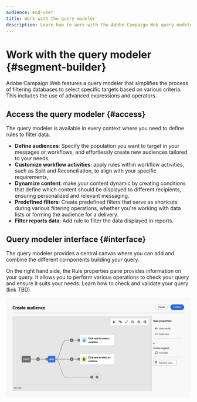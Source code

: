 ```yaml
---
audience: end-user
title: Work with the query modeler
description: Learn how to work with the Adobe Campaign Web query modeler.
---
```

# Work with the query modeler {#segment-builder}

Adobe Campaign Web features a query modeler that simplifies the process of filtering databases to select specific targets based on various criteria. This includes the use of advanced expressions and operators. 

## Access the query modeler {#access}

The query modeler is available in every context where you need to define rules to filter data.

* **Define audiences**: Specify the population you want to target in your messages or workflows, and effortlessly create new audiences tailored to your needs.
* **Customize workflow activities**: apply rules within workflow activities, such as Split and Reconciliation, to align with your specific requirements,
* **Dynamize content**: make your content dynamic by creating conditions that define which content should be displayed to different recipients, ensuring personalized and relevant messaging.
* **Predefined filters**: Create predefined filters that serve as shortcuts during various filtering operations, whether you're working with data lists or forming the audience for a delivery.
* **Filter reports data**: Add rule to filter the data displayed in reports.

## Query modeler interface {#interface}

The query modeler provides a central canvas where you can add and combine the different components building your query.

On the right hand side, the Rule properties pane provides information on your query. It allows you to perform various operations to check your query and ensure it suits your needs. Learn how to check and validate your query (link TBD)

![](assets/query-interface.png)
